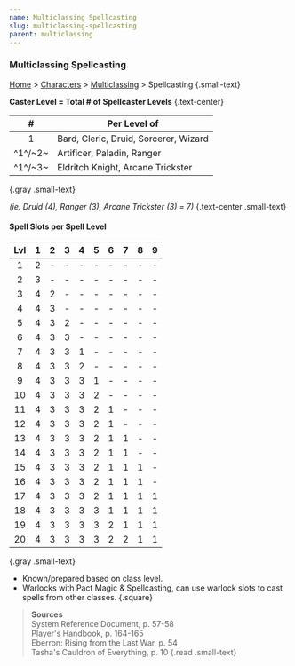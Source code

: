 ```yaml
---
name: Multiclassing Spellcasting
slug: multiclassing-spellcasting
parent: multiclassing
---
```


### Multiclassing Spellcasting
[Home](dm-operations-center) > [Characters](character-menu) > [Multiclassing](multiclassing) > Spellcasting {.small-text}

**Caster Level = Total # of Spellcaster Levels** {.text-center}

|    #    | Per Level of                          |
| :-----: | ------------------------------------- |
|    1    | Bard, Cleric, Druid, Sorcerer, Wizard |
| ^1^/~2~ | Artificer, Paladin, Ranger            |
| ^1^/~3~ | Eldritch Knight, Arcane Trickster     |
{.gray .small-text}

*(ie. Druid (4), Ranger (3), Arcane Trickster (3) = 7)* {.text-center .small-text}


#### Spell Slots per Spell Level

| Lvl |  1  |  2  |  3  |  4  |  5  |  6  |  7  |  8  |  9  |
| :-: | :-: | :-: | :-: | :-: | :-: | :-: | :-: | :-: | :-: |
|  1  |  2  |  -  |  -  |  -  |  -  |  -  |  -  |  -  |  -  |
|  2  |  3  |  -  |  -  |  -  |  -  |  -  |  -  |  -  |  -  |
|  3  |  4  |  2  |  -  |  -  |  -  |  -  |  -  |  -  |  -  |
|  4  |  4  |  3  |  -  |  -  |  -  |  -  |  -  |  -  |  -  |
|  5  |  4  |  3  |  2  |  -  |  -  |  -  |  -  |  -  |  -  |
|  6  |  4  |  3  |  3  |  -  |  -  |  -  |  -  |  -  |  -  |
|  7  |  4  |  3  |  3  |  1  |  -  |  -  |  -  |  -  |  -  |
|  8  |  4  |  3  |  3  |  2  |  -  |  -  |  -  |  -  |  -  |
|  9  |  4  |  3  |  3  |  3  |  1  |  -  |  -  |  -  |  -  |
| 10  |  4  |  3  |  3  |  3  |  2  |  -  |  -  |  -  |  -  |
| 11  |  4  |  3  |  3  |  3  |  2  |  1  |  -  |  -  |  -  |
| 12  |  4  |  3  |  3  |  3  |  2  |  1  |  -  |  -  |  -  |
| 13  |  4  |  3  |  3  |  3  |  2  |  1  |  1  |  -  |  -  |
| 14  |  4  |  3  |  3  |  3  |  2  |  1  |  1  |  -  |  -  |
| 15  |  4  |  3  |  3  |  3  |  2  |  1  |  1  |  1  |  -  |
| 16  |  4  |  3  |  3  |  3  |  2  |  1  |  1  |  1  |  -  |
| 17  |  4  |  3  |  3  |  3  |  2  |  1  |  1  |  1  |  1  |
| 18  |  4  |  3  |  3  |  3  |  3  |  1  |  1  |  1  |  1  |
| 19  |  4  |  3  |  3  |  3  |  3  |  2  |  1  |  1  |  1  |
| 20  |  4  |  3  |  3  |  3  |  3  |  2  |  2  |  1  |  1  |
{.gray .small-text}

- Known/prepared based on class level.
- Warlocks with Pact Magic & Spellcasting, can use warlock slots to cast spells from other classes. 
{.square}

> **Sources** <br/>
> System Reference Document, p. 57-58<br/>
> Player's Handbook, p. 164-165<br/>
> Eberron: Rising from the Last War, p. 54<br/>
> Tasha's Cauldron of Everything, p. 10
{.read .small-text}